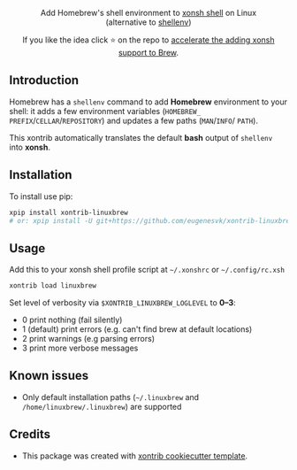 <p align="center">
Add Homebrew's shell environment to <a href="https://xon.sh">xonsh shell</a> on Linux
<br/>
(alternative to <a href="https://docs.brew.sh/Homebrew-on-Linux">shellenv</a>)
</p>

<p align="center">  
If you like the idea click ⭐ on the repo to <a href="https://github.com/Homebrew/brew/pull/10757#issuecomment-791381047">accelerate the adding xonsh support to Brew</a>.
</p>


## Introduction

Homebrew has a `shellenv` command to add __Homebrew__ environment to your shell: it adds a few
environment variables (`HOMEBREW_` `PREFIX`/`CELLAR`/`REPOSITORY`) and updates a few paths (`MAN`/`INFO`/ `PATH`).

This xontrib automatically translates the default __bash__ output of `shellenv` into __xonsh__.

## Installation

To install use pip:

```bash
xpip install xontrib-linuxbrew
# or: xpip install -U git+https://github.com/eugenesvk/xontrib-linuxbrew
```

## Usage

Add this to your xonsh shell profile script at `~/.xonshrc` or `~/.config/rc.xsh`
```bash
xontrib load linuxbrew
```

Set level of verbosity via `$XONTRIB_LINUXBREW_LOGLEVEL` to __0–3__:

  - 0 print nothing (fail silently)
  - 1 (default) print errors (e.g. can't find brew at default locations)
  - 2 print warnings (e.g parsing errors)
  - 3 print more verbose messages

## Known issues

- Only default installation paths (`~/.linuxbrew` and `/home/linuxbrew/.linuxbrew`) are supported

## Credits

- This package was created with [xontrib cookiecutter template](https://github.com/xonsh/xontrib-cookiecutter).
